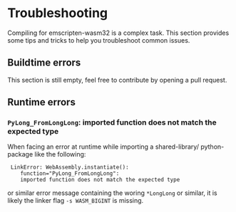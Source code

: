 # Troubleshooting


Compiling for emscripten-wasm32 is a complex task. This section provides some tips and tricks to help you troubleshoot common issues.

## Buildtime errors

This section is still empty, feel free to contribute by opening a pull request.

## Runtime errors

### `PyLong_FromLongLong`: imported function does not match the expected type

When facing an error at runtime while importing a shared-library/ python-package like the following:
```
 LinkError: WebAssembly.instantiate(): 
    function="PyLong_FromLongLong":
    imported function does not match the expected type
```
or similar error message containing the woring `*LongLong`  or similar, it is likely 
the linker flag `-s WASM_BIGINT` is missing.


